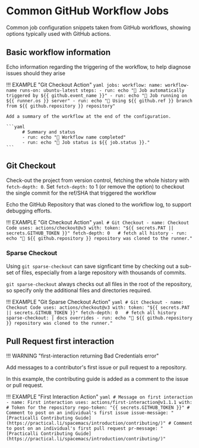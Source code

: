 # Common GitHub Workflow Jobs

Common job configuration snippets taken from GitHub workflows, showing options typically used with GitHub actions.

## Basic workflow information

Echo information regarding the triggering of the workflow, to help diagnose issues should they arise

!!! EXAMPLE "Git Checkout Action"
    ```yaml
    jobs:
      workflow:
        name: workflow-name
        runs-on: ubuntu-latest
        steps:
          - run: echo "🚀 Job automatically triggered by ${{ github.event_name }}"
          - run: echo "🐧 Job running on ${{ runner.os }} server"
          - run: echo "🐙 Using ${{ github.ref }} branch from ${{ github.repository }} repository"
    ```

    Add a summary of the workflow at the end of the configuration.

    ```yaml
          # Summary and status
          - run: echo "🎨 Workflow name completed"
          - run: echo "🍏 Job status is ${{ job.status }}."
    ```

## Git Checkout

Check-out the project from version control, fetching the whole history with `fetch-depth: 0`. Set `fetch-depth:` to 1 (or remove the option) to checkout the single commit for the ref/SHA that triggered the workflow

Echo the GitHub Repository that was cloned to the workflow log, to support debugging efforts.

!!! EXAMPLE "Git Checkout Action"
    ```yaml
          # Git Checkout
          - name: Checkout Code
            uses: actions/checkout@v3
            with:
              token: "${{ secrets.PAT || secrets.GITHUB_TOKEN }}"
              fetch-depth: 0   # fetch all history
          - run: echo "🐙 ${{ github.repository }} repository was cloned to the runner."
    ```

### Sparse Checkout

Using `git sparse-checkout` can save signficant time by checking out a sub-set of files, especially from a large repository with thousands of commits.

`git sparse-checkout` always checks out all files in the root of the repository, so specify only the additional files and directories required.

!!! EXAMPLE "Git Sparse Checkout Action"
    ```yaml
          # Git Checkout
          - name: Checkout Code
            uses: actions/checkout@v3
            with:
              token: "${{ secrets.PAT || secrets.GITHUB_TOKEN }}"
              fetch-depth: 0   # fetch all history
              sparse-checkout: |
                docs
                overrides
          - run: echo "🐙 ${{ github.repository }} repository was cloned to the runner."
    ```

## Pull Request first interaction

!!! WARNING "first-interaction returning Bad Credentials error"

Add messages to a contributor's first issue or pull request to a repository.

In this example, the contributing guide is added as a comment to the issue or pull request.

!!! EXAMPLE "First Interaction Action"
    ```yaml
          # Message on first interaction
          - name: First interaction
            uses: actions/first-interaction@v1.1.1
            with:
              # Token for the repository
              repo-token: "{{ secrets.GITHUB_TOKEN }}"
              # Comment to post on an individual's first issue
              issue-message: "[Practicalli Contributing Guide](https://practical.li/spacemacs/introduction/contributing/)"
              # Comment to post on an individual's first pull request
              pr-message: "[Practicalli Contributing Guide](https://practical.li/spacemacs/introduction/contributing/)"
    ```
